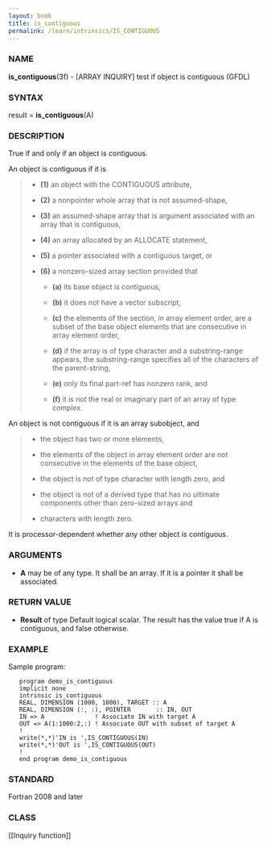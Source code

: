 ```yaml
---
layout: book
title: is_contiguous
permalink: /learn/intrinsics/IS_CONTIGUOUS
---
```

### NAME

__is\_contiguous__(3f) - \[ARRAY INQUIRY\] test if object is contiguous
(GFDL)

### SYNTAX

result = __is\_contiguous__(A)

### DESCRIPTION

True if and only if an object is contiguous.

An object is contiguous if it is

>   - __(1)__
>     an object with the CONTIGUOUS attribute,
>
>   - __(2)__
>     a nonpointer whole array that is not assumed-shape,
>
>   - __(3)__
>     an assumed-shape array that is argument associated with an array
>     that is contiguous,
>
>   - __(4)__
>     an array allocated by an ALLOCATE statement,
>
>   - __(5)__
>     a pointer associated with a contiguous target, or
>
>   - __(6)__
>     a nonzero-sized array section provided that
>
>       - __(a)__
>         its base object is contiguous,
>
>       - __(b)__
>         it does not have a vector subscript,
>
>       - __(c)__
>         the elements of the section, in array element order, are a
>         subset of the base object elements that are consecutive in
>         array element order,
>
>       - __(d)__
>         if the array is of type character and a substring-range
>         appears, the substring-range specifies all of the characters
>         of the parent-string,
>
>       - __(e)__
>         only its final part-ref has nonzero rank, and
>
>       - __(f)__
>         it is not the real or imaginary part of an array of type
>         complex.

An object is not contiguous if it is an array subobject, and

>   - the object has two or more elements,
>
>   - the elements of the object in array element order are not
>     consecutive in the elements of the base object,
>
>   - the object is not of type character with length zero, and
>
>   - the object is not of a derived type that has no ultimate
>     components other than zero-sized arrays and
>
>   - characters with length zero.

It is processor-dependent whether any other object is contiguous.

### ARGUMENTS

  - __A__
    may be of any type. It shall be an array. If it is a pointer it
    shall be associated.

### RETURN VALUE

  - __Result__
    of type Default logical scalar. The result has the value true if A
    is contiguous, and false otherwise.

### EXAMPLE

Sample program:

```
   program demo_is_contiguous
   implicit none
   intrinsic is_contiguous
   REAL, DIMENSION (1000, 1000), TARGET :: A
   REAL, DIMENSION (:, :), POINTER       :: IN, OUT
   IN => A              ! Associate IN with target A
   OUT => A(1:1000:2,:) ! Associate OUT with subset of target A
   !
   write(*,*)'IN is ',IS_CONTIGUOUS(IN)
   write(*,*)'OUT is ',IS_CONTIGUOUS(OUT)
   !
   end program demo_is_contiguous
```

### STANDARD

Fortran 2008 and later

### CLASS

\[\[Inquiry function\]\]
